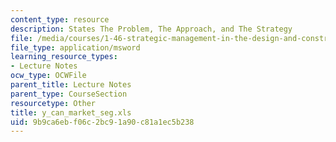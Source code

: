 ```yaml
---
content_type: resource
description: States The Problem, The Approach, and The Strategy
file: /media/courses/1-46-strategic-management-in-the-design-and-construction-value-chain-fall-2003/9b9ca6ebf06c2bc91a90c81a1ec5b238_y_can_market_seg.xls
file_type: application/msword
learning_resource_types:
- Lecture Notes
ocw_type: OCWFile
parent_title: Lecture Notes
parent_type: CourseSection
resourcetype: Other
title: y_can_market_seg.xls
uid: 9b9ca6eb-f06c-2bc9-1a90-c81a1ec5b238
---
```

